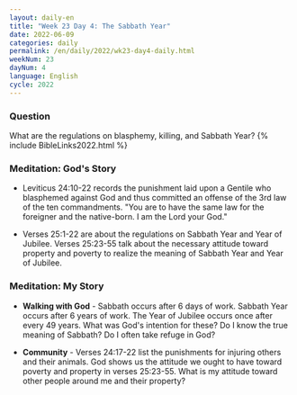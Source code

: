 ```yaml
---
layout: daily-en
title: "Week 23 Day 4: The Sabbath Year"
date: 2022-06-09
categories: daily
permalink: /en/daily/2022/wk23-day4-daily.html
weekNum: 23
dayNum: 4
language: English
cycle: 2022
---
```

### Question     
What are the regulations on blasphemy, killing, and Sabbath Year?
{% include BibleLinks2022.html %} 

### Meditation: God's Story   
+ Leviticus 24:10-22 records the punishment laid upon a Gentile who blasphemed against God and thus committed an offense of the 3rd law of the ten commandments. "You are to have the same law for the foreigner and the native-born. I am the Lord your God." 

+ Verses 25:1-22 are about the regulations on Sabbath Year and Year of Jubilee. Verses 25:23-55 talk about the necessary attitude toward property and poverty to realize the meaning of Sabbath Year and Year of Jubilee. 

### Meditation: My Story   
+ **Walking with God** - Sabbath occurs after 6 days of work. Sabbath Year occurs after 6 years of work. The Year of Jubilee occurs once after every 49 years. What was God's intention for these? Do I know the true meaning of Sabbath? Do I often take refuge in God? 

+ **Community** - Verses 24:17-22 list the punishments for injuring others and their animals. God shows us the attitude we ought to have toward poverty and property in verses 25:23-55. What is my attitude toward other people around me and their property?  
